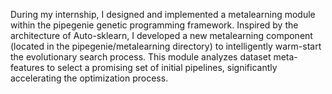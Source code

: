 During my internship, I designed and implemented a metalearning module within the pipegenie genetic programming framework. Inspired by the architecture of Auto-sklearn, I developed a new metalearning component (located in the pipegenie/metalearning directory) to intelligently warm-start the evolutionary search process. This module analyzes dataset meta-features to select a promising set of initial pipelines, significantly accelerating the optimization process.
